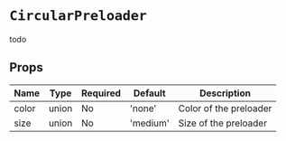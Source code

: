`CircularPreloader`
===================

todo

Props
-----

Name | Type | Required | Default | Description
-----|------|----------|---------|------------
color|union|No|'none'|Color of the preloader
size|union|No|'medium'|Size of the preloader